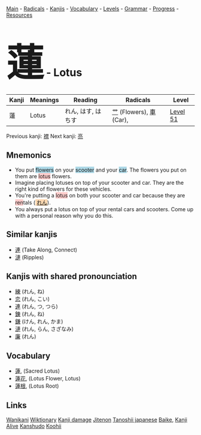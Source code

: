 <style> bigfont {font-size: 100px}</style>
[Main](../README.md) -
[Radicals](../radicals.md) -
[Kanjis](../kanjis.md) -
[Vocabulary](../vocabulary.md) -
[Levels](../levels.md) -
[Grammar](../grammar.md) - 
[Progress](../progress.md) -
[Resources](../resources.md)
# <bigfont> 蓮</bigfont> - Lotus 

| Kanji | Meanings | Reading | Radicals | Level |
| --- | --- | --- | --- | --- |
| 蓮 | Lotus | れん, はす, はちす | [艹](../radicals/艹.md) (Flowers), [車](../radicals/車.md) (Car),  | [Level 51](../levels/wk_level51.md) |

Previous kanji: [襟](襟.md) Next kanji: [亮](亮.md) 

## Mnemonics
 * You put <span style="background-color:#ADD8E6"> flowers</span> on your <span style="background-color:#ADD8E6"> scooter</span> and your <span style="background-color:#ADD8E6"> car</span>. The flowers you put on them are <span style="background-color:#ffcccb"> lotus</span> flowers.
* Imagine placing lotuses on top of your scooter and car. They are the right kind of flowers for these vehicles.
* You're putting a <span style="background-color:#ffcccb"> lotus</span> on both your scooter and car because they are <span style="background-color:#ffcccb"> ren</span>tals (<span style="background-color:#fed8b1"> [れん](https://jisho.org/search/れん)</span>).
* You always put a lotus on top of your rental cars and scooters. Come up with a personal reason why you do this.


## Similar kanjis
 * [連](連.md) (Take Along, Connect)
* [漣](漣.md) (Ripples)



## Kanjis with shared pronounciation
 * [練](練.md) (れん, ね)
* [恋](恋.md) (れん, こい)
* [連](連.md) (れん, つ, つら)
* [錬](錬.md) (れん, ね)
* [鎌](鎌.md) (けん, れん, かま)
* [漣](漣.md) (れん, らん, さざなみ)
* [廉](廉.md) (れん)



## Vocabulary
 * [蓮](../vocabulary/蓮.md), (Sacred Lotus)
* [蓮花](../vocabulary/蓮.md), (Lotus Flower, Lotus)
* [蓮根](../vocabulary/蓮.md), (Lotus Root)




## Links 


[Wanikani](https://www.wanikani.com/kanji/蓮)
[Wiktionary](https://en.wiktionary.org/wiki/蓮)
[Kanji damage](http://www.kanjidamage.com/kanji/search?utf8=✓&q=蓮)
[Jitenon](https://jitenon.com/kanji/蓮)
[Tanoshii japanese](https://www.tanoshiijapanese.com/dictionary/kanji.cfm?k=蓮)
[Baike](https://baike.baidu.com/item/蓮),
[Kanji Alive](https://app.kanjialive.com/蓮)
[Kanshudo](https://www.kanshudo.com/searchmn?q=蓮)
[Koohii](https://kanji.koohii.com/study/kanji/蓮)
